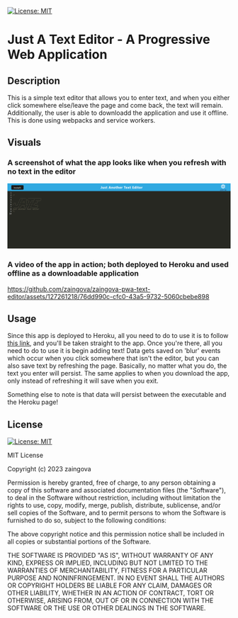 [![License: MIT](https://img.shields.io/badge/License-MIT-yellow.svg)](https://opensource.org/licenses/MIT)
# Just A Text Editor - A Progressive Web Application

## Description

This is a simple text editor that allows you to enter text, and when you either click somewhere else/leave the page and come back, the text will remain. Additionally, the user is able to downloadd the application and use it offline. This is done using webpacks and service workers.

## Visuals

### A screenshot of what the app looks like when you refresh with no text in the editor

![screenshot](./assets/screenshot.png)

### A video of the app in action; both deployed to Heroku and used offline as a downloadable application

https://github.com/zaingova/zaingova-pwa-text-editor/assets/127261218/76dd990c-cfc0-43a5-9732-5060cbebe898

## Usage

Since this app is deployed to Heroku, all you need to do to use it is to follow [this link](https://salty-beach-18613-c3f440d62eae.herokuapp.com/), and you'll be taken straight to the app. Once you're there, all you need to do to use it is begin adding text! Data gets saved on 'blur' events which occur when you click somewhere that isn't the editor, but you can also save text by refreshing the page. Basically, no matter what you do, the text you enter will persist. The same applies to when you download the app, only instead of refreshing it will save when you exit.

Something else to note is that data will persist between the executable and the Heroku page!

## License

[![License: MIT](https://img.shields.io/badge/License-MIT-yellow.svg)](https://opensource.org/licenses/MIT)

MIT License

Copyright (c) 2023 zaingova

Permission is hereby granted, free of charge, to any person obtaining a copy
of this software and associated documentation files (the "Software"), to deal
in the Software without restriction, including without limitation the rights
to use, copy, modify, merge, publish, distribute, sublicense, and/or sell
copies of the Software, and to permit persons to whom the Software is
furnished to do so, subject to the following conditions:

The above copyright notice and this permission notice shall be included in all
copies or substantial portions of the Software.

THE SOFTWARE IS PROVIDED "AS IS", WITHOUT WARRANTY OF ANY KIND, EXPRESS OR
IMPLIED, INCLUDING BUT NOT LIMITED TO THE WARRANTIES OF MERCHANTABILITY,
FITNESS FOR A PARTICULAR PURPOSE AND NONINFRINGEMENT. IN NO EVENT SHALL THE
AUTHORS OR COPYRIGHT HOLDERS BE LIABLE FOR ANY CLAIM, DAMAGES OR OTHER
LIABILITY, WHETHER IN AN ACTION OF CONTRACT, TORT OR OTHERWISE, ARISING FROM,
OUT OF OR IN CONNECTION WITH THE SOFTWARE OR THE USE OR OTHER DEALINGS IN THE
SOFTWARE.
